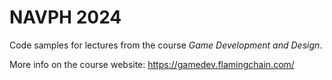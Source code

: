 # NAVPH 2024
Code samples for lectures from the course _Game Development and Design_.

More info on the course website: https://gamedev.flamingchain.com/
